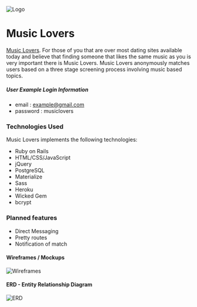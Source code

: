 ![Logo](http://i.imgur.com/XQaeuym.png)
# Music Lovers

[Music Lovers](https://music-lovers-app.herokuapp.com/). For those of you that are over most dating sites available today and believe that finding someone that likes the same music as you is very important there is Music Lovers. Music Lovers anonymously matches users based on a three stage screening process involving music based topics.

##### User Example Login Information
- email : example@gmail.com
- password : musiclovers

### Technologies Used
Music Lovers implements the following technologies:
* Ruby on Rails
* HTML/CSS/JavaScript
* jQuery
* PostgreSQL
* Materialize
* Sass
* Heroku
* Wicked Gem
* bcrypt

### Planned features
* Direct Messaging
* Pretty routes
* Notification of match

#### Wireframes / Mockups

![Wireframes](url)

#### ERD - Entity Relationship Diagram

![ERD](url)
